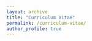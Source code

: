 ```yaml
---
layout: archive
title: "Curriculum Vitae"
permalink: /curriculum-vitae/
author_profile: true
---
```


